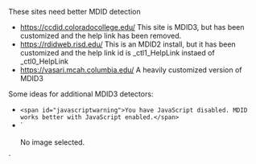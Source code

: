 These sites need better MDID detection

- https://ccdid.coloradocollege.edu/
  This site is MDID3, but has been customized and the help link has
  been removed.
- https://rdidweb.risd.edu/
  This is an MDID2 install, but it has been customized and the help
  link id is _ctl1_HelpLink instaed of _ctl0_HelpLink
- https://vasari.mcah.columbia.edu/
  A heavily customized version of MDID3

Some ideas for additional MDID3 detectors:
- `<span id="javascriptwarning">You have JavaScript disabled. MDID works better with JavaScript enabled.</span>`
- `<div id="basket-content"><div id="basket-scroll-right"></div><div id="basket-scroll-left"></div><div id="basket-thumbs"><br />No image selected.
</div></div>`

